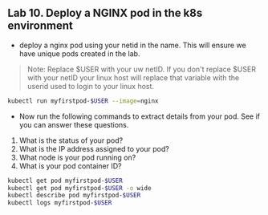 ## Lab 10. Deploy a NGINX pod in the k8s environment

* deploy a nginx pod using your netid in the name.  This will ensure we have unique pods created in the lab.  

>Note: Replace $USER with your uw netID.  If you don't replace $USER with your netID your linux host will replace that variable with the userid used to login to your linux host.

```bash
kubectl run myfirstpod-$USER --image=nginx
```

* Now run the following commands to extract details from your pod.  See if you can answer these questions.

1. What is the status of your pod?
1. What is the IP address assigned to your pod? 
1. What node is your pod running on? 
1. What is your pod container ID?

```bash
kubectl get pod myfirstpod-$USER
kubectl get pod myfirstpod-$USER -o wide
kubectl describe pod myfirstpod-$USER
kubectl logs myfirstpod-$USER
```
